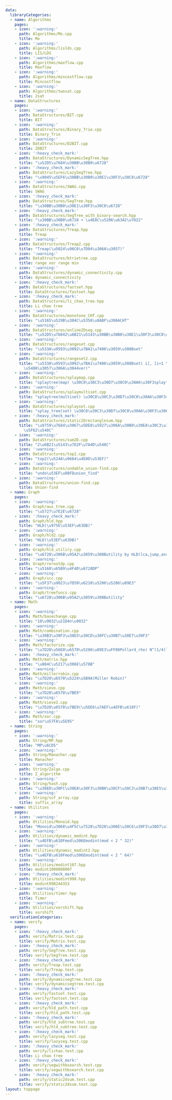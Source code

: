 ```yaml
---
data:
  libraryCategories:
  - name: Algorithms
    pages:
    - icon: ':warning:'
      path: Algorithms/Mo.cpp
      title: Mo
    - icon: ':warning:'
      path: Algorithms/lislds.cpp
      title: LIS/LDS
    - icon: ':warning:'
      path: Algorithms/maxflow.cpp
      title: Maxflow
    - icon: ':warning:'
      path: Algorithms/mincostflow.cpp
      title: Mincostflow
    - icon: ':warning:'
      path: Algorithms/twosat.cpp
      title: 2sat
  - name: DataStructures
    pages:
    - icon: ':warning:'
      path: DataStructures/BIT.cpp
      title: BIT
    - icon: ':warning:'
      path: DataStructures/Binary_Trie.cpp
      title: Binary_Trie
    - icon: ':warning:'
      path: DataStructures/D2BIT.cpp
      title: 2DBIT
    - icon: ':heavy_check_mark:'
      path: DataStructures/DynamicSegTree.hpp
      title: "\u52D5\u7684\u30BB\u30B0\u6728"
    - icon: ':heavy_check_mark:'
      path: DataStructures/LazySegTree.hpp
      title: "\u9045\u5EF6\u30BB\u30B0\u30E1\u30F3\u30C8\u6728"
    - icon: ':warning:'
      path: DataStructures/SWAG.cpp
      title: SWAG
    - icon: ':heavy_check_mark:'
      path: DataStructures/SegTree.hpp
      title: "\u30BB\u30B0\u30E1\u30F3\u30C8\u6728"
    - icon: ':heavy_check_mark:'
      path: DataStructures/SegTree_with_binary-search.hpp
      title: "\u30BB\u30B0\u6728 + \u4E8C\u5206\u63A2\u7D22"
    - icon: ':heavy_check_mark:'
      path: DataStructures/Treap.hpp
      title: Treap
    - icon: ':warning:'
      path: DataStructures/Treap2.cpp
      title: "Treap(\u5024\u96C6\u7D04\u306A\u3057)"
    - icon: ':warning:'
      path: DataStructures/btrietree.cpp
      title: range xor range min
    - icon: ':warning:'
      path: DataStructures/dynamic_connectivity.cpp
      title: dynamic_connectivity
    - icon: ':heavy_check_mark:'
      path: DataStructures/fastset.hpp
      title: DataStructures/fastset.hpp
    - icon: ':heavy_check_mark:'
      path: DataStructures/li_chao_tree.hpp
      title: Li chao tree
    - icon: ':warning:'
      path: DataStructures/monotone_CHT.cpp
      title: "\u5165\u529B\u304C\u5358\u8ABF\u306ACHT"
    - icon: ':warning:'
      path: DataStructures/online2Dseg.cpp
      title: "\u52D5\u76842\u6B21\u5143\u30BB\u30B0\u30E1\u30F3\u30C8\u6728"
    - icon: ':warning:'
      path: DataStructures/rangeset.cpp
      title: "\u533A\u9593\u3092\u7BA1\u7406\u3059\u308Bset"
    - icon: ':warning:'
      path: DataStructures/rangeset2.cpp
      title: "\u533A\u9593\u3092\u7BA1\u7406\u3059\u308Bset( i], [i+1 \u3092\u7D71\
        \u5408\u3057\u306A\u3044ver)"
    - icon: ':warning:'
      path: DataStructures/splaymap.cpp
      title: "splaytree(map) \u30C8\u30C3\u30D7\u30C0\u30A6\u30F3splay"
    - icon: ':warning:'
      path: DataStructures/splaymultiset.cpp
      title: "splaytree(multiset) \u30C8\u30C3\u30D7\u30C0\u30A6\u30F3splay"
    - icon: ':warning:'
      path: DataStructures/splayset.cpp
      title: "splay_tree(set) \u30C8\u30C3\u30D7\u30C0\u30A6\u30F3\u306Bsplay"
    - icon: ':heavy_check_mark:'
      path: DataStructures/static2Drectanglesum.hpp
      title: "\u9759\u7684\u3067\u5DE8\u5927\u306A\u30B0\u30EA\u30C3\u30C9\u306E\u77E9\
        \u5F62\u548C"
    - icon: ':warning:'
      path: DataStructures/sum2D.cpp
      title: "2\u6B21\u5143\u7D2F\u7A4D\u548C"
    - icon: ':warning:'
      path: DataStructures/top2.cpp
      title: "top2(\u524A\u9664\u4E0D\u53EF)"
    - icon: ':warning:'
      path: DataStructures/undable_union-find.cpp
      title: "undo\u53EF\u80FDunion_find"
    - icon: ':warning:'
      path: DataStructures/union-find.cpp
      title: Union-find
  - name: Graph
    pages:
    - icon: ':warning:'
      path: Graph/aux_tree.cpp
      title: "\u5727\u7E2E\u6728"
    - icon: ':heavy_check_mark:'
      path: Graph/hld.hpp
      title: "HLD(\u975E\u53EF\u63DB)"
    - icon: ':warning:'
      path: Graph/hld2.cpp
      title: "HLD(\u53EF\u63DB)"
    - icon: ':warning:'
      path: Graph/hld_utiliry.cpp
      title: "\u6728\u306B\u95A2\u3059\u308Butility by HLD(lca,jump,ances)"
    - icon: ':warning:'
      path: Graph/rerootdp.cpp
      title: "\u5168\u65B9\u4F4D\u6728DP"
    - icon: ':warning:'
      path: Graph/scc.cpp
      title: "\u5F37\u9023\u7D50\u6210\u5206\u5206\u89E3"
    - icon: ':warning:'
      path: Graph/treefuncs.cpp
      title: "\u6728\u306B\u95A2\u3059\u308Butility"
  - name: Math
    pages:
    - icon: ':warning:'
      path: Math/basechange.cpp
      title: "10\u9032\u21D4n\u9032"
    - icon: ':warning:'
      path: Math/combination.cpp
      title: "\u30B3\u30F3\u30D3\u30CD\u30FC\u30B7\u30E7\u30F3"
    - icon: ':warning:'
      path: Math/factorize.cpp
      title: "\u7D20\u56E0\u6570\u5206\u89E3\uFF08Pollard_rho) N^(1/4)logN"
    - icon: ':heavy_check_mark:'
      path: Math/matrix.hpp
      title: "\u884C\u5217\u306E\u578B"
    - icon: ':warning:'
      path: Math/millerrobin.cpp
      title: "\u7D20\u6570\u5224\u5B9A(Miller Robin)"
    - icon: ':warning:'
      path: Math/sieve.cpp
      title: "\u7D20\u6570\u7BE9"
    - icon: ':warning:'
      path: Math/sieve2.cpp
      title: "\u7D20\u6570\u7BE9(\u5DE6\u7AEF\u4EFB\u610F)"
    - icon: ':warning:'
      path: Math/xor.cpp
      title: "xor\u57FA\u5E95"
  - name: String
    pages:
    - icon: ':warning:'
      path: String/MP.hpp
      title: "MP\u6CD5"
    - icon: ':warning:'
      path: String/Manacher.cpp
      title: Manacher
    - icon: ':warning:'
      path: String/Zalgo.cpp
      title: Z_algorithm
    - icon: ':warning:'
      path: String/hash.cpp
      title: "\u30ED\u30FC\u30EA\u30F3\u30B0\u30CF\u30C3\u30B7\u30E5\u306E\u578B"
    - icon: ':warning:'
      path: String/suf_array.cpp
      title: suffix_array
  - name: Utilities
    pages:
    - icon: ':warning:'
      path: Utilities/Monoid.hpp
      title: "Monoid\u3068\u4F5C\u7528\u7D20\u306E\u30C6\u30F3\u30D7\u30EC\u30FC\u30C8"
    - icon: ':warning:'
      path: Utilities/dynamic_modint.hpp
      title: "\u4EFB\u610Fmod\u306Emodint(mod < 2 ^ 32)"
    - icon: ':warning:'
      path: Utilities/dynamic_modint2.hpp
      title: "\u4EFB\u610Fmod\u306Emodint(mod < 2 ^ 64)"
    - icon: ':warning:'
      path: Utilities/modint107.hpp
      title: modint1000000007
    - icon: ':heavy_check_mark:'
      path: Utilities/modint998.hpp
      title: modint998244353
    - icon: ':warning:'
      path: Utilities/timer.hpp
      title: Timer
    - icon: ':warning:'
      path: Utilities/xorshift.hpp
      title: xorshift
  verificationCategories:
  - name: verify
    pages:
    - icon: ':heavy_check_mark:'
      path: verify/Matrix.test.cpp
      title: verify/Matrix.test.cpp
    - icon: ':heavy_check_mark:'
      path: verify/SegTree.test.cpp
      title: verify/SegTree.test.cpp
    - icon: ':heavy_check_mark:'
      path: verify/Treap.test.cpp
      title: verify/Treap.test.cpp
    - icon: ':heavy_check_mark:'
      path: verify/dynamicsegtree.test.cpp
      title: verify/dynamicsegtree.test.cpp
    - icon: ':heavy_check_mark:'
      path: verify/fastset.test.cpp
      title: verify/fastset.test.cpp
    - icon: ':heavy_check_mark:'
      path: verify/hld_path.test.cpp
      title: verify/hld_path.test.cpp
    - icon: ':heavy_check_mark:'
      path: verify/hld_subtree.test.cpp
      title: verify/hld_subtree.test.cpp
    - icon: ':heavy_check_mark:'
      path: verify/lazyseg.test.cpp
      title: verify/lazyseg.test.cpp
    - icon: ':heavy_check_mark:'
      path: verify/lichao.test.cpp
      title: Li chao tree
    - icon: ':heavy_check_mark:'
      path: verify/segwithbsearch.test.cpp
      title: verify/segwithbsearch.test.cpp
    - icon: ':heavy_check_mark:'
      path: verify/static2dsum.test.cpp
      title: verify/static2dsum.test.cpp
layout: toppage
---
```

